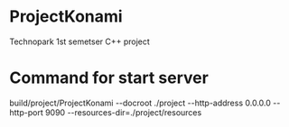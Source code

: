 # ProjectKonami
Technopark 1st semetser C++ project

# Command for start server
build/project/ProjectKonami --docroot ./project --http-address 0.0.0.0 --http-port 9090 --resources-dir=./project/resources
